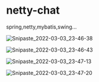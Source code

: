 # netty-chat

spring,netty,mybatis,swing...

![Snipaste_2022-03-03_23-46-38](https://user-images.githubusercontent.com/32991121/156601001-dc73d9f7-85e1-4970-9268-81565d837405.jpg)

![Snipaste_2022-03-03_23-46-43](https://user-images.githubusercontent.com/32991121/156601020-d2b44d3f-b2ae-45d1-ba61-5493aa484d2e.jpg)

![Snipaste_2022-03-03_23-47-13](https://user-images.githubusercontent.com/32991121/156601028-f26a0d6c-523f-4fcd-8815-82cc8c085dfe.jpg)

![Snipaste_2022-03-03_23-47-20](https://user-images.githubusercontent.com/32991121/156601043-84ae8356-96a4-4636-bed2-12a249174836.jpg)
